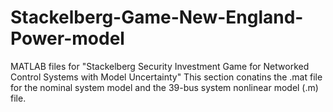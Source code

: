 # Stackelberg-Game-New-England-Power-model
MATLAB files for "Stackelberg Security Investment Game for Networked Control Systems with Model Uncertainty"
This section conatins the .mat file for the nominal system model and the 39-bus system nonlinear model (.m) file.
